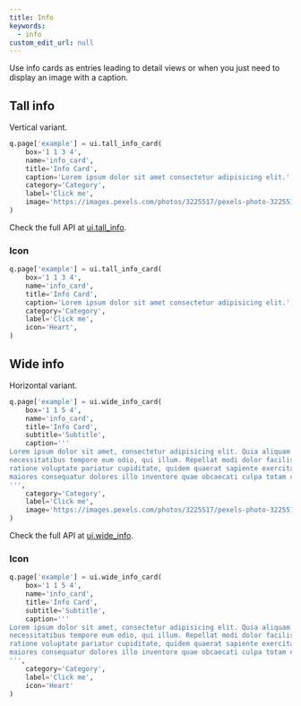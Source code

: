 ```yaml
---
title: Info
keywords:
  - info
custom_edit_url: null
---
```


Use info cards as entries leading to detail views or when you just need to display an image with a caption.

## Tall info

Vertical variant.

```py
q.page['example'] = ui.tall_info_card(
    box='1 1 3 4',
    name='info_card',
    title='Info Card',
    caption='Lorem ipsum dolor sit amet consectetur adipisicing elit.',
    category='Category',
    label='Click me',
    image='https://images.pexels.com/photos/3225517/pexels-photo-3225517.jpeg?auto=compress&cs=tinysrgb&dpr=2&h=750&w=1260',
)
```

Check the full API at [ui.tall_info](/docs/api/ui#tall_info).

### Icon

```py
q.page['example'] = ui.tall_info_card(
    box='1 1 3 4',
    name='info_card',
    title='Info Card',
    caption='Lorem ipsum dolor sit amet consectetur adipisicing elit.',
    category='Category',
    label='Click me',
    icon='Heart',
)
```

## Wide info

Horizontal variant.

```py
q.page['example'] = ui.wide_info_card(
    box='1 1 5 4',
    name='info_card',
    title='Info Card',
    subtitle='Subtitle',
    caption='''
Lorem ipsum dolor sit amet, consectetur adipisicing elit. Quia aliquam maxime quos facere
necessitatibus tempore eum odio, qui illum. Repellat modi dolor facilis odio ex possimus
ratione voluptate pariatur cupiditate, quidem quaerat sapiente exercitationem in omnis nulla
maiores consequatur dolores illo inventore quae obcaecati culpa totam corporis! Repudiandae, nostrum repellendus.
''',
    category='Category',
    label='Click me',
    image='https://images.pexels.com/photos/3225517/pexels-photo-3225517.jpeg?auto=compress&cs=tinysrgb&dpr=2&h=750&w=1260'
)
```

Check the full API at [ui.wide_info](/docs/api/ui#wide_info).

### Icon

```py
q.page['example'] = ui.wide_info_card(
    box='1 1 5 4',
    name='info_card',
    title='Info Card',
    subtitle='Subtitle',
    caption='''
Lorem ipsum dolor sit amet, consectetur adipisicing elit. Quia aliquam maxime quos facere
necessitatibus tempore eum odio, qui illum. Repellat modi dolor facilis odio ex possimus
ratione voluptate pariatur cupiditate, quidem quaerat sapiente exercitationem in omnis nulla
maiores consequatur dolores illo inventore quae obcaecati culpa totam corporis! Repudiandae, nostrum repellendus.
''',
    category='Category',
    label='Click me',
    icon='Heart'
)
```
